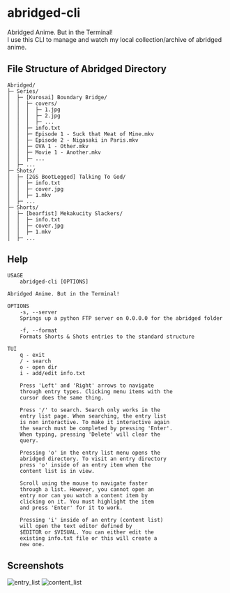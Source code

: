 # abridged-cli
Abridged Anime. But in the Terminal! <br>
I use this CLI to manage and watch my local collection/archive of abridged anime.

## File Structure of Abridged Directory
```
Abridged/
├─ Series/
│  ├─ [Kurosai] Boundary Bridge/
│  │  ├─ covers/
│  │  │  ├─ 1.jpg
│  │  │  ├─ 2.jpg
│  │  │  ├─ ...
│  │  ├─ info.txt
│  │  ├─ Episode 1 - Suck that Meat of Mine.mkv
│  │  ├─ Episode 2 - Nigasaki in Paris.mkv
│  │  ├─ OVA 1 - Other.mkv
│  │  ├─ Movie 1 - Another.mkv
│  │  ├─ ...
│  ├─ ...
├─ Shots/
│  ├─ [2GS BootLegged] Talking To God/
│  │  ├─ info.txt
│  │  ├─ cover.jpg
│  │  ├─ 1.mkv
│  ├─ ...
├─ Shorts/
│  ├─ [bearfist] Mekakucity Slackers/
│  │  ├─ info.txt
│  │  ├─ cover.jpg
│  │  ├─ 1.mkv
│  ├─ ...
```

## Help
```
USAGE
    abridged-cli [OPTIONS]

Abridged Anime. But in the Terminal!

OPTIONS
    -s, --server
    Springs up a python FTP server on 0.0.0.0 for the abridged folder

    -f, --format
    Formats Shorts & Shots entries to the standard structure

TUI
    q - exit
    / - search
    o - open dir
    i - add/edit info.txt

    Press 'Left' and 'Right' arrows to navigate
    through entry types. Clicking menu items with the
    cursor does the same thing.

    Press '/' to search. Search only works in the
    entry list page. When searching, the entry list
    is non interactive. To make it interactive again
    the search must be completed by pressing 'Enter'.
    When typing, pressing 'Delete' will clear the
    query.

    Pressing 'o' in the entry list menu opens the
    abridged directory. To visit an entry directory
    press 'o' inside of an entry item when the
    content list is in view.

    Scroll using the mouse to navigate faster
    through a list. However, you cannot open an
    entry nor can you watch a content item by
    clicking on it. You must highlight the item
    and press 'Enter' for it to work.

    Pressing 'i' inside of an entry (content list)
    will open the text editor defined by
    $EDITOR or $VISUAL. You can either edit the
    existing info.txt file or this will create a
    new one.
```

## Screenshots
![entry_list](https://user-images.githubusercontent.com/47277246/151655381-1d32cb96-99f6-435f-b34e-689f056101a3.png)
![content_list](https://user-images.githubusercontent.com/47277246/151655387-be5b434f-6475-4def-b743-7eea709dd60b.png)
